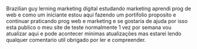  Brazilian guy lerning marketing digital
 estudando marketing aprendi prog de web e como um iniciante estou aqui fazendo um portifolio
 proposito e continuar praticando prog web e marketing e se gostaria de ajuda por isso esta publico o meu site de teste
 normalmente 1 vez por semana vou atualizar aqui e pode acontecer minimas atualizações mas estarei lendo qualquer comentario util
 obrigado por ler e compreender.
